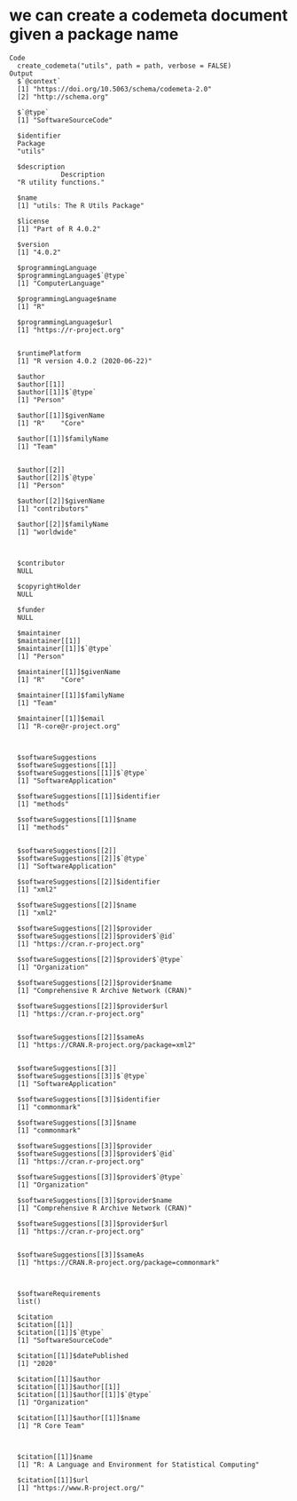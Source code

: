 # we can create a codemeta document given a package name

    Code
      create_codemeta("utils", path = path, verbose = FALSE)
    Output
      $`@context`
      [1] "https://doi.org/10.5063/schema/codemeta-2.0"
      [2] "http://schema.org"                          
      
      $`@type`
      [1] "SoftwareSourceCode"
      
      $identifier
      Package 
      "utils" 
      
      $description
                 Description 
      "R utility functions." 
      
      $name
      [1] "utils: The R Utils Package"
      
      $license
      [1] "Part of R 4.0.2"
      
      $version
      [1] "4.0.2"
      
      $programmingLanguage
      $programmingLanguage$`@type`
      [1] "ComputerLanguage"
      
      $programmingLanguage$name
      [1] "R"
      
      $programmingLanguage$url
      [1] "https://r-project.org"
      
      
      $runtimePlatform
      [1] "R version 4.0.2 (2020-06-22)"
      
      $author
      $author[[1]]
      $author[[1]]$`@type`
      [1] "Person"
      
      $author[[1]]$givenName
      [1] "R"    "Core"
      
      $author[[1]]$familyName
      [1] "Team"
      
      
      $author[[2]]
      $author[[2]]$`@type`
      [1] "Person"
      
      $author[[2]]$givenName
      [1] "contributors"
      
      $author[[2]]$familyName
      [1] "worldwide"
      
      
      
      $contributor
      NULL
      
      $copyrightHolder
      NULL
      
      $funder
      NULL
      
      $maintainer
      $maintainer[[1]]
      $maintainer[[1]]$`@type`
      [1] "Person"
      
      $maintainer[[1]]$givenName
      [1] "R"    "Core"
      
      $maintainer[[1]]$familyName
      [1] "Team"
      
      $maintainer[[1]]$email
      [1] "R-core@r-project.org"
      
      
      
      $softwareSuggestions
      $softwareSuggestions[[1]]
      $softwareSuggestions[[1]]$`@type`
      [1] "SoftwareApplication"
      
      $softwareSuggestions[[1]]$identifier
      [1] "methods"
      
      $softwareSuggestions[[1]]$name
      [1] "methods"
      
      
      $softwareSuggestions[[2]]
      $softwareSuggestions[[2]]$`@type`
      [1] "SoftwareApplication"
      
      $softwareSuggestions[[2]]$identifier
      [1] "xml2"
      
      $softwareSuggestions[[2]]$name
      [1] "xml2"
      
      $softwareSuggestions[[2]]$provider
      $softwareSuggestions[[2]]$provider$`@id`
      [1] "https://cran.r-project.org"
      
      $softwareSuggestions[[2]]$provider$`@type`
      [1] "Organization"
      
      $softwareSuggestions[[2]]$provider$name
      [1] "Comprehensive R Archive Network (CRAN)"
      
      $softwareSuggestions[[2]]$provider$url
      [1] "https://cran.r-project.org"
      
      
      $softwareSuggestions[[2]]$sameAs
      [1] "https://CRAN.R-project.org/package=xml2"
      
      
      $softwareSuggestions[[3]]
      $softwareSuggestions[[3]]$`@type`
      [1] "SoftwareApplication"
      
      $softwareSuggestions[[3]]$identifier
      [1] "commonmark"
      
      $softwareSuggestions[[3]]$name
      [1] "commonmark"
      
      $softwareSuggestions[[3]]$provider
      $softwareSuggestions[[3]]$provider$`@id`
      [1] "https://cran.r-project.org"
      
      $softwareSuggestions[[3]]$provider$`@type`
      [1] "Organization"
      
      $softwareSuggestions[[3]]$provider$name
      [1] "Comprehensive R Archive Network (CRAN)"
      
      $softwareSuggestions[[3]]$provider$url
      [1] "https://cran.r-project.org"
      
      
      $softwareSuggestions[[3]]$sameAs
      [1] "https://CRAN.R-project.org/package=commonmark"
      
      
      
      $softwareRequirements
      list()
      
      $citation
      $citation[[1]]
      $citation[[1]]$`@type`
      [1] "SoftwareSourceCode"
      
      $citation[[1]]$datePublished
      [1] "2020"
      
      $citation[[1]]$author
      $citation[[1]]$author[[1]]
      $citation[[1]]$author[[1]]$`@type`
      [1] "Organization"
      
      $citation[[1]]$author[[1]]$name
      [1] "R Core Team"
      
      
      
      $citation[[1]]$name
      [1] "R: A Language and Environment for Statistical Computing"
      
      $citation[[1]]$url
      [1] "https://www.R-project.org/"
      
      
      

